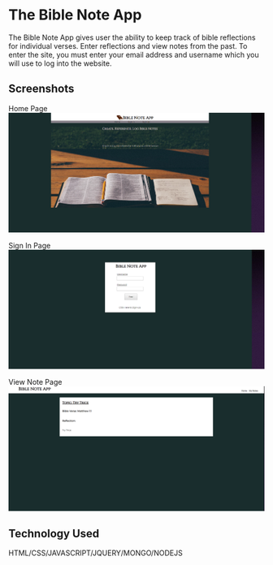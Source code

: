 # The Bible Note App
The Bible Note App gives user the ability to keep track of bible reflections for individual verses. Enter reflections and view notes from the past. To enter the site, you must enter your email address and username which you will use to log into the website. 

## Screenshots
Home Page
![Home Page](Screenshots/HomePage.PNG)

Sign In Page
![Sign-In Page](Screenshots/Sign-InPage.PNG)

View Note Page
![View Note Page](Screenshots/ViewNotePage.PNG)










## Technology Used 
HTML/CSS/JAVASCRIPT/JQUERY/MONGO/NODEJS
